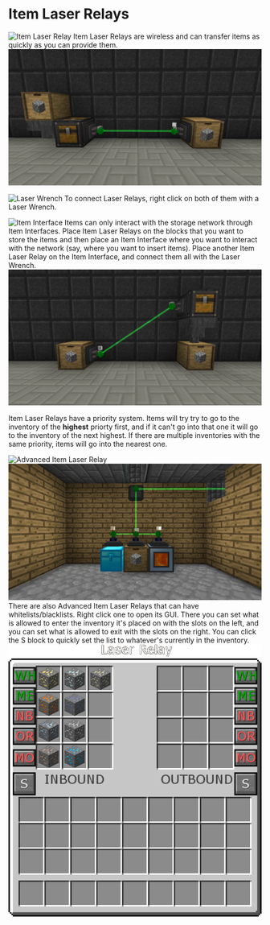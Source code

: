 # Item Laser Relays

![Item Laser Relay](item:actuallyadditions:block\_laser\_relay\_item)
Item Laser Relays are wireless and can transfer items as quickly as you can provide them.
![Items that are being sent from an Item Laser Relay float up out of it, and items being received float down into it](relays.png)

![Laser Wrench](item:actuallyadditions:item\_laser\_wrench)
To connect Laser Relays, right click on both of them with a Laser Wrench.

![Item Interface](item:actuallyadditions:block\_item\_viewer)
Items can only interact with the storage network through Item Interfaces. Place Item Laser Relays on the blocks that you want to store the items and then place an Item Interface where you want to interact with the network (say, where you want to insert items). Place another Item Laser Relay on the Item Interface, and connect them all with the Laser Wrench.
![You can extract from the storage network using Item Interfaces too!](relays_out.png)

Item Laser Relays have a priority system. Items will try try to go to the inventory of the **highest** priorty first, and if it can't go into that one it will go to the inventory of the next highest. If there are multiple inventories with the same priority, items will go into the nearest one.

![Advanced Item Laser Relay](item:actuallyadditions:block\_laser\_relay\_item\_whitelist)
![](advanced.png)
There are also Advanced Item Laser Relays that can have whitelists/blacklists. Right click one to open its GUI. There you can set what is allowed to enter the inventory it's placed on with the slots on the left, and you can set what is allowed to exit with the slots on the right. You can click the S block to quickly set the list to whatever's currently in the inventory.
![](gui.png)